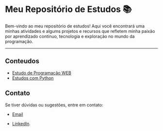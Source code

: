 # Meu Repositório de Estudos 📚

Bem-vindo ao meu repositório de estudos! Aqui você encontrará uma minhas atividades e algums projetos e  recursos que refletem minha paixão por aprendizado contínuo, tecnologia e exploração no mundo da programação.

---

## Conteudos 

- [Estudo de Programação WEB](/)
- [Estudos com Python](/https://github.com/daykell1/Estudos/tree/estudo/Python)


## Contato

Se tiver dúvidas ou sugestões, entre em contato:

- [Email](dayanekelly994@gmail.com)
 
- [LinkedIn](https://www.linkedin.com/in/dayane-kelly-7ab321239?lipi=urn%3Ali%3Apage%3Ad_flagship3_profile_view_base_contact_details%3Bm5aF2CdjQNSX2ElT4W5YqA%3D%3D).

